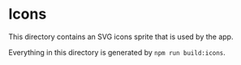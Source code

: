 # Icons

This directory contains an SVG icons sprite that is used by the app.

Everything in this directory is generated by `npm run build:icons`.
